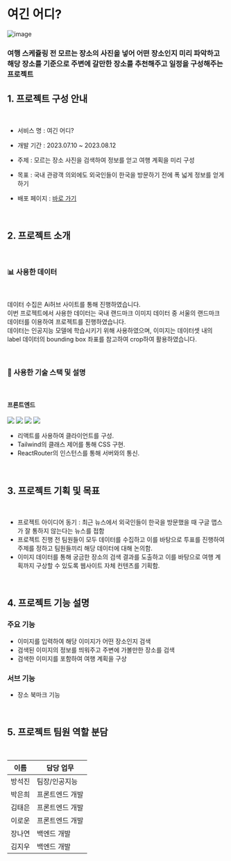 # 여긴 어디?

![image](/uploads/2ca2cf883481c86d214c95c9324717dc/image.png)

### **여행 스케쥴링 전 모르는 장소의 사진을 넣어 어떤 장소인지 미리 파악하고 해당 장소를 기준으로 주변에 갈만한 장소를 추천해주고 일정을 구성해주는 프로젝트**

## 1. 프로젝트 구성 안내

<br />

- 서비스 명 : 여긴 어디?

- 개발 기간 : 2023.07.10 ~ 2023.08.12

- 주제 : 모르는 장소 사진을 검색하여 정보를 얻고 여행 계획을 미리 구성

- 목표 : 국내 관광객 의외에도 외국인들이 한국을 방문하기 전에 폭 넓게 정보를 얻게 하기

- 배포 페이지 : [바로 가기](http://kdt-ai7-team07.elicecoding.com/)


<br />

## 2. 프로젝트 소개

<br />

### 📊 사용한 데이터

<br />

데이터 수집은 Ai허브 사이트를 통해 진행하였습니다.
<br/>이번 프로젝트에서 사용한 데이터는 국내 랜드마크 이미지 데이터 중 서울의 랜드마크 데이터를 이용하여 프로젝트를 진행하였습니다.<br/> 데이터는 인공지능 모델에 학습시키기 위해 사용하였으며, 이미지는 데이터셋 내의 label 데이터의 bounding box 좌표를 참고하여 crop하여 활용하였습니다.

<br />


### 🔧 사용한 기술 스택 및 설명

<br />

#### **프론트엔드**

<div>
<img src="https://img.shields.io/badge/TypeScript-3178C6?style=flat-square&logo=TypeScript&logoColor=white"/>
<img src="https://img.shields.io/badge/React-61DAFB?style=flat-square&logo=React&logoColor=white"/>
<img src="https://img.shields.io/badge/TailwindCSS-06B6D4?style=flat-square&logo=TailwindCSS&logoColor=white"/>
<img src="https://img.shields.io/badge/JWT-41454A?style=flat-square&logo=JSON%20web%20tokens&logoColor=white"/>

</div>


- 리액트를 사용하여 클라이언트를 구성.
- Tailwind의 클래스 제어를 통해 CSS 구현.
- ReactRouter의 인스턴스를 통해 서버와의 통신.


<br />

## 3. 프로젝트 기획 및 목표

<br />

- 프로젝트 아이디어 동기 : 최근 뉴스에서 외국인들이 한국을 방문했을 때 구글 맵스가 잘 통하지 않는다는 뉴스를 접함
- 프로젝트 진행 전 팀원들이 모두 데이터를 수집하고 이를 바탕으로 투표를 진행하여 주제를 정하고 팀원들끼리 해당 데이터에 대해 논의함.
- 이미지 데이터를 통해 궁금한 장소의 검색 결과를 도출하고 이를 바탕으로 여행 계획까지 구상할 수 있도록 웹사이트 자체 컨텐츠를 기획함.

<br />

## 4. 프로젝트 기능 설명

### **주요 기능**

- 이미지를 입력하여 해당 이미지가 어떤 장소인지 검색
- 검색된 이미지의 정보를 띄워주고 주변에 가볼만한 장소를 검색
- 검색한 이미지를 포함하여 여행 계획을 구상


### **서브 기능**

- 장소 북마크 기능

<br />

## 5. 프로젝트 팀원 역할 분담

<br />

| 이름   | 담당 업무        |
| ------ | ---------------- |
| 방석진 | 팀장/인공지능    |
| 박은희 | 프론트엔드 개발  |
| 김태은 | 프론트엔드 개발  |
| 이로운 | 프론트엔드 개발  |
| 장나연 | 백엔드 개발      |
| 김지우 | 백엔드 개발      |

<br />
